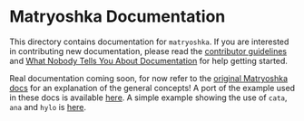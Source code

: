 # Matryoshka Documentation

This directory contains documentation for `matryoshka`. If you are interested in contributing new documentation, please read the [contributor guidelines](../CONTRIBUTING.md) and [What Nobody Tells You About Documentation](https://documentation.divio.com) for help getting started.

Real documentation coming soon, for now refer to the [original Matryoshka docs](https://github.com/slamdata/matryoshka/blob/master/README.md) for an explanation of the general concepts!
A port of the example used in these docs is available [here](https://github.com/slamdata/purescript-matryoshka/blob/master/test/Test/Example/Expr.purs).
A simple example showing the use of `cata`, `ana` and `hylo` is [here](https://github.com/slamdata/purescript-matryoshka/blob/master/test/Test/Example/List.purs).
